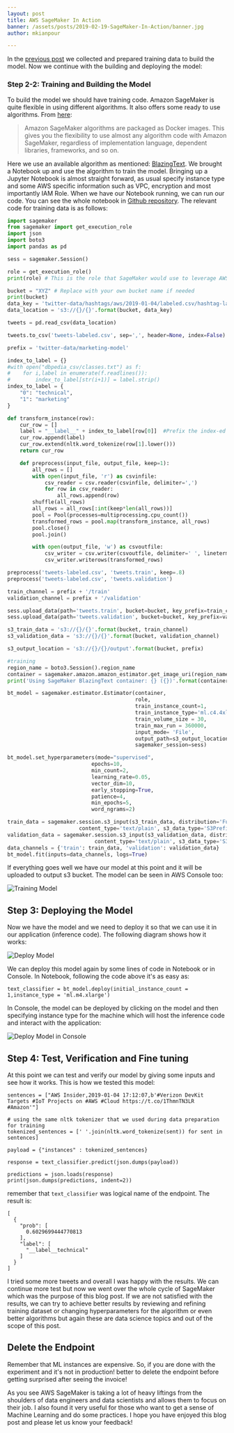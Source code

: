 ```yaml
---
layout: post
title: AWS SageMaker In Action
banner: /assets/posts/2019-02-19-SageMaker-In-Action/banner.jpg
author: mkianpour

---
```

In the [previous post](https://www.sentialabs.io/2019/01/30/SageMaker-In-Action.html) we collected and prepared training data to build the model. Now we continue with the building and deploying the model:

### Step 2-2: Training and Building the Model

To build the model we should have training code. Amazon SageMaker is quite flexible in using different algorithms. It also offers some ready to use algorithms. From [here](https://docs.aws.amazon.com/sagemaker/latest/dg/your-algorithms.html):

>Amazon SageMaker algorithms are packaged as Docker images. This gives you the flexibility to use almost any algorithm code with Amazon SageMaker, regardless of implementation language, dependent libraries, frameworks, and so on.

Here we use an available algorithm as mentioned: [BlazingText](https://docs.aws.amazon.com/sagemaker/latest/dg/blazingtext.html). We brought a Notebook up and use the algorithm to train the model. Bringing up a Jupyter Notebook is almost straight forward, as usual specify instance type and some AWS specific information such as VPC, encryption and most importantly IAM Role. When we have our Notebook running, we can run our code. You can see the whole notebook in [Github repository](https://github.com/mkianpour/twitter-machine-learning). The relevant code for training data is as follows:

```python
import sagemaker
from sagemaker import get_execution_role
import json
import boto3
import pandas as pd

sess = sagemaker.Session()

role = get_execution_role()
print(role) # This is the role that SageMaker would use to leverage AWS resources (S3, CloudWatch) on your behalf

bucket = "XYZ" # Replace with your own bucket name if needed
print(bucket)
data_key = 'twitter-data/hashtags/aws/2019-01-04/labeled.csv/hashtag-labeled-only-tweet.csv'
data_location = 's3://{}/{}'.format(bucket, data_key)

tweets = pd.read_csv(data_location)

tweets.to_csv('tweets-labeled.csv', sep=',', header=None, index=False)

prefix = 'twitter-data/marketing-model'

index_to_label = {}
#with open("dbpedia_csv/classes.txt") as f:
#    for i,label in enumerate(f.readlines()):
#        index_to_label[str(i+1)] = label.strip()
index_to_label = {
    "0": "technical",
    "1": "marketing"
}

def transform_instance(row):
    cur_row = []
    label = "__label__" + index_to_label[row[0]]  #Prefix the index-ed label with __label__
    cur_row.append(label)
    cur_row.extend(nltk.word_tokenize(row[1].lower()))
    return cur_row

    def preprocess(input_file, output_file, keep=1):
        all_rows = []
        with open(input_file, 'r') as csvinfile:
            csv_reader = csv.reader(csvinfile, delimiter=',')
            for row in csv_reader:
                all_rows.append(row)
        shuffle(all_rows)
        all_rows = all_rows[:int(keep*len(all_rows))]
        pool = Pool(processes=multiprocessing.cpu_count())
        transformed_rows = pool.map(transform_instance, all_rows)
        pool.close()
        pool.join()

        with open(output_file, 'w') as csvoutfile:
            csv_writer = csv.writer(csvoutfile, delimiter=' ', lineterminator='\n')
            csv_writer.writerows(transformed_rows)

preprocess('tweets-labeled.csv', 'tweets.train', keep=.8)
preprocess('tweets-labeled.csv', 'tweets.validation')

train_channel = prefix + '/train'
validation_channel = prefix + '/validation'

sess.upload_data(path='tweets.train', bucket=bucket, key_prefix=train_channel)
sess.upload_data(path='tweets.validation', bucket=bucket, key_prefix=validation_channel)

s3_train_data = 's3://{}/{}'.format(bucket, train_channel)
s3_validation_data = 's3://{}/{}'.format(bucket, validation_channel)

s3_output_location = 's3://{}/{}/output'.format(bucket, prefix)

#training
region_name = boto3.Session().region_name
container = sagemaker.amazon.amazon_estimator.get_image_uri(region_name, "blazingtext", "latest")
print('Using SageMaker BlazingText container: {} ({})'.format(container, region_name))

bt_model = sagemaker.estimator.Estimator(container,
                                         role,
                                         train_instance_count=1,
                                         train_instance_type='ml.c4.4xlarge',
                                         train_volume_size = 30,
                                         train_max_run = 360000,
                                         input_mode= 'File',
                                         output_path=s3_output_location,
                                         sagemaker_session=sess)

bt_model.set_hyperparameters(mode="supervised",
                           epochs=10,
                           min_count=2,
                           learning_rate=0.05,
                           vector_dim=10,
                           early_stopping=True,
                           patience=4,
                           min_epochs=5,
                           word_ngrams=2)

train_data = sagemaker.session.s3_input(s3_train_data, distribution='FullyReplicated',
                       content_type='text/plain', s3_data_type='S3Prefix')
validation_data = sagemaker.session.s3_input(s3_validation_data, distribution='FullyReplicated',
                            content_type='text/plain', s3_data_type='S3Prefix')
data_channels = {'train': train_data, 'validation': validation_data}
bt_model.fit(inputs=data_channels, logs=True)
```

If everything goes well we have our model at this point and it will be uploaded to output s3 bucket. The model can be seen in AWS Console too:

![Training Model](/assets/posts/2019-02-19-SageMaker-In-Action/model-in-console.png)

## Step 3: Deploying the Model

Now we have the model and we need to deploy it so that we can use it in our application (inference code). The following diagram shows how it works:

![Deploy Model](/assets/posts/2019-02-19-SageMaker-In-Action/sagemaker-architecture.png)

We can deploy this model again by some lines of code in Notebook or in Console. In Notebook, following the code above it's as easy as:

```
text_classifier = bt_model.deploy(initial_instance_count = 1,instance_type = 'ml.m4.xlarge')

```

In Console, the model can be deployed by clicking on the model and then specifying instance type for the machine which will host the inference code and interact with the application:

![Deploy Model in Console](/assets/posts/2019-02-19-SageMaker-In-Action/endpoint-creation.png)

## Step 4: Test, Verification and Fine tuning

At this point we can test and verify our model by giving some inputs and see how it works. This is how we tested this model:
```
sentences = ["AWS Insider,2019-01-04 17:12:07,b'#Verizon DevKit Targets #IoT Projects on #AWS #Cloud https://t.co/1ThmnTN3LR #Amazon'"]

# using the same nltk tokenizer that we used during data preparation for training
tokenized_sentences = [' '.join(nltk.word_tokenize(sent)) for sent in sentences]

payload = {"instances" : tokenized_sentences}

response = text_classifier.predict(json.dumps(payload))

predictions = json.loads(response)
print(json.dumps(predictions, indent=2))
```
remember that `text_classifier` was logical name of the endpoint. The result is:
```
[
  {
    "prob": [
      0.6029699444770813
    ],
    "label": [
      "__label__technical"
    ]
  }
]
```
I tried some more tweets and overall I was happy with the results.
We can continue more test but now we went over the whole cycle of SageMaker which was the purpose of this blog post. If we are not satisfied with the results, we can try to achieve better results by reviewing and refining training dataset or changing hyperparameters for the algorithm or even better algorithms but again these are data science topics and out of the scope of this post.

## Delete the Endpoint
Remember that ML instances are expensive. So, if you are done with the experiment and it's not in production! better to delete the endpoint before getting surprised after seeing the invoice!

As you see AWS SageMaker is taking a lot of heavy liftings from the shoulders of data engineers and data scientists and allows them to focus on their job. I also found it very useful for those who want to get a sense of Machine Learning and do some practices. I hope you have enjoyed this blog post and please let us know your feedback!
